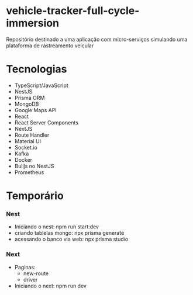 # vehicle-tracker-full-cycle-immersion
Repositório destinado a uma aplicação com micro-serviços  simulando uma plataforma de rastreamento veicular

# Tecnologias
- TypeScript/JavaScript
- NestJS
- Prisma ORM
- MongoDB
- Google Maps API
- React
- React Server Components
- NextJS
- Route Handler
- Material UI
- Socket.io
- Kafka
- Docker
- Bulljs no NestJS
- Prometheus

# Temporário
### Nest
- Iniciando o nest: npm run start:dev
- criando tablelas mongo: npx prisma generate
- acessando o banco via web: npx prisma studio

### Next
- Paginas:
    - new-route
    - driver
- Iniciando o next: npm run dev